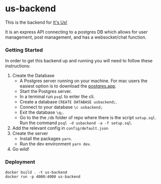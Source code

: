 # us-backend
This is the backend for [It's Us!](http://github.com/andrydood/us-frontend)

It is an express API connecting to a postgres DB which allows for user management, post management, and has a websocket/chat function.

### Getting Started
In order to get this backend up and running you will need to follow these instructions:

1. Create the Database
    * A Postgres server running on your machine.
For mac users the easiest option is to download the [postgres.app](https://postgresapp.com/downloads.html).
    * Start the Postgres server.
    * In a terminal run `psql` to enter the cli.
    * Create a database `CREATE DATABASE usbackend;`.
    * Connect to your database `\c usbackend;`
    * Exit the database `\q;`.
    * Go to the the `/db` folder of repo where there is the script `setup.sql`. Run the command `psql -d usbackend -a -f setup.sql`.
2. Add the relevant config in `config/default.json`
3. Create the server
    * Install the packages `yarn`.
    * Run the dev environment `yarn dev`.
4. Go wild!

### Deployment

```
docker build . -t us-backend
docker run -p 4000:4000 us-backend
```
